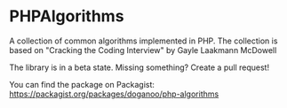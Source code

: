 # PHPAlgorithms
A collection of common algorithms implemented in PHP. The collection is based on "Cracking the Coding Interview" by Gayle Laakmann McDowell

The library is in a beta state. Missing something? Create a pull request!

You can find the package on Packagist: https://packagist.org/packages/doganoo/php-algorithms
 